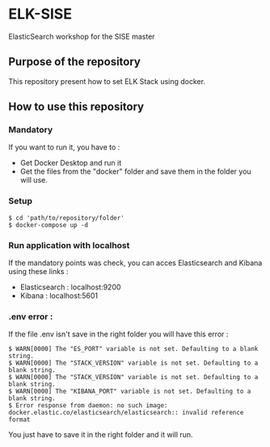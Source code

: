 # ELK-SISE
ElasticSearch workshop for the SISE master

## Purpose of the repository

This repository present how to set ELK Stack using docker. 

## How to use this repository

### Mandatory
If you want to run it, you have to :

* Get Docker Desktop and run it
* Get the files from the "docker" folder and save them in the folder you will use.

### Setup 

```
$ cd 'path/to/repository/folder'
$ docker-compose up -d
```

### Run application with localhost

If the mandatory points was check, you can acces Elasticsearch and Kibana using these links : 

* Elasticsearch : localhost:9200
* Kibana : localhost:5601

### .env error :

If the file .env isn't save in the right folder you will have this error : 

```
$ WARN[0000] The "ES_PORT" variable is not set. Defaulting to a blank string. 
$ WARN[0000] The "STACK_VERSION" variable is not set. Defaulting to a blank string. 
$ WARN[0000] The "STACK_VERSION" variable is not set. Defaulting to a blank string. 
$ WARN[0000] The "KIBANA_PORT" variable is not set. Defaulting to a blank string. 
$ Error response from daemon: no such image: docker.elastic.co/elasticsearch/elasticsearch:: invalid reference format
```

You just have to save it in the right folder and it will run.
